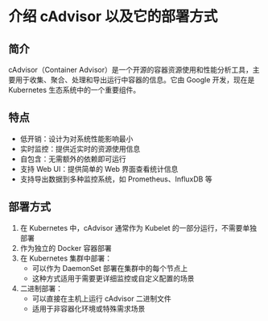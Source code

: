 # 介绍 cAdvisor 以及它的部署方式

## 简介

cAdvisor（Container Advisor）是一个开源的容器资源使用和性能分析工具，主要用于收集、聚合、处理和导出运行中容器的信息。它由 Google 开发，现在是 Kubernetes 生态系统中的一个重要组件。

## 特点

- 低开销：设计为对系统性能影响最小
- 实时监控：提供近实时的资源使用信息
- 自包含：无需额外的依赖即可运行
- 支持 Web UI：提供简单的 Web 界面查看统计信息
- 支持导出数据到多种监控系统，如 Prometheus、InfluxDB 等

## 部署方式

1. 在 Kubernetes 中，cAdvisor 通常作为 Kubelet 的一部分运行，不需要单独部署
2. 作为独立的 Docker 容器部署
3. 在 Kubernetes 集群中部署：
    - 可以作为 DaemonSet 部署在集群中的每个节点上
    - 这种方式适用于需要更详细监控或自定义配置的场景
4. 二进制部署：
    - 可以直接在主机上运行 cAdvisor 二进制文件
    - 适用于非容器化环境或特殊需求场景